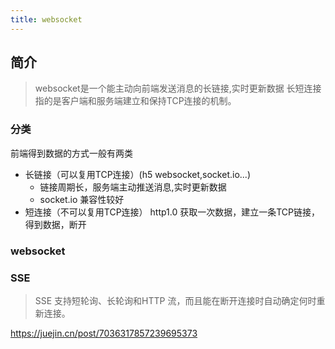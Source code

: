 ```yaml
---
title: websocket
---
```

## 简介
> websocket是一个能主动向前端发送消息的长链接,实时更新数据
> 长短连接指的是客户端和服务端建立和保持TCP连接的机制。
### 分类
前端得到数据的方式一般有两类
- 长链接（可以复用TCP连接）(h5 websocket,socket.io...)
  - 链接周期长，服务端主动推送消息,实时更新数据
  - socket.io 兼容性较好
- 短连接（不可以复用TCP连接）
  http1.0 获取一次数据，建立一条TCP链接，得到数据，断开


### websocket
### SSE
> SSE 支持短轮询、长轮询和HTTP 流，而且能在断开连接时自动确定何时重新连接。


https://juejin.cn/post/7036317857239695373